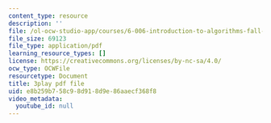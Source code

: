```yaml
---
content_type: resource
description: ''
file: /ol-ocw-studio-app/courses/6-006-introduction-to-algorithms-fall-2011/e8b259b758c98d918d9e86aaecf368f8_s-CYnVz-uh4.pdf
file_size: 69123
file_type: application/pdf
learning_resource_types: []
license: https://creativecommons.org/licenses/by-nc-sa/4.0/
ocw_type: OCWFile
resourcetype: Document
title: 3play pdf file
uid: e8b259b7-58c9-8d91-8d9e-86aaecf368f8
video_metadata:
  youtube_id: null
---
```

